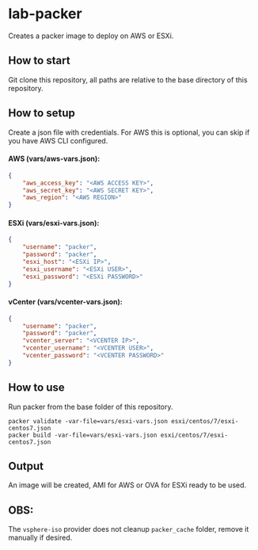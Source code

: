 # lab-packer
Creates a packer image to deploy on AWS or ESXi.

## How to start
Git clone this repository, all paths are relative to the base directory of this repository.

## How to setup
Create a json file with credentials. For AWS this is optional, you can skip if you have AWS CLI configured.

#### AWS (vars/aws-vars.json):
```json
{
    "aws_access_key": "<AWS ACCESS KEY>",
    "aws_secret_key": "<AWS SECRET KEY>",
    "aws_region": "<AWS REGION>"
}
```

#### ESXi (vars/esxi-vars.json):
```json
{
    "username": "packer",
    "password": "packer",
    "esxi_host": "<ESXi IP>",
    "esxi_username": "<ESXi USER>",
    "esxi_password": "<ESXi PASSWORD>"
}
```
#### vCenter (vars/vcenter-vars.json):
```json
{
    "username": "packer",
    "password": "packer",
    "vcenter_server": "<VCENTER IP>",
    "vcenter_username": "<VCENTER USER>",
    "vcenter_password": "<VCENTER PASSWORD>"
}
```


## How to use
Run packer from the base folder of this repository.

```
packer validate -var-file=vars/esxi-vars.json esxi/centos/7/esxi-centos7.json
packer build -var-file=vars/esxi-vars.json esxi/centos/7/esxi-centos7.json
```

## Output
An image will be created, AMI for AWS or OVA for ESXi ready to be used.

## OBS:
The `vsphere-iso` provider does not cleanup `packer_cache` folder, remove it manually if desired.
